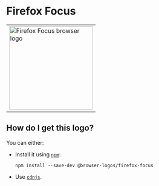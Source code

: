 # Firefox Focus

<table>
    <tr height=230>
        <td>
            <a href="https://github.com/alrra/browser-logos/tree/713c5d817664d592e757b2f55b342ae22551607f/src/firefox-focus">
                <img width=220 src="https://raw.githubusercontent.com/alrra/browser-logos/713c5d817664d592e757b2f55b342ae22551607f/src/firefox-focus/firefox-focus_512x512.png" alt="Firefox Focus browser logo">
            </a>
        </td>
    </tr>
</table>

## How do I get this logo?

You can either:

* Install it using [`npm`][npm]:

  `npm install --save-dev @browser-logos/firefox-focus`

* Use [`cdnjs`][cdnjs].

<!-- Link labels: -->

[cdnjs]: https://cdnjs.com/libraries/browser-logos
[npm]: https://www.npmjs.com/
